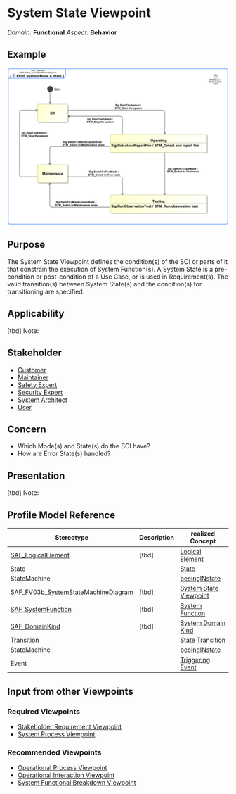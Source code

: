 # System State Viewpoint
*Domain:* **Functional** *Aspect:* **Behavior**
## Example
![FFDS System Mode & State](../diagrams/FFDS-System-Mode-&-State.svg)
## Purpose
The System State Viewpoint defines the condition(s) of the SOI or parts of it that constrain the execution of System Function(s). A System State is a pre-condition or post-condition of a Use Case, or is used in Requirement(s). The valid transition(s) between System State(s) and the condition(s) for transitioning are specified.
## Applicability
[tbd]
Note:
## Stakeholder
* [Customer](../stakeholders.md#Customer)
* [Maintainer](../stakeholders.md#Maintainer)
* [Safety Expert](../stakeholders.md#Safety-Expert)
* [Security Expert](../stakeholders.md#Security-Expert)
* [System Architect](../stakeholders.md#System-Architect)
* [User](../stakeholders.md#User)
## Concern
* Which Mode(s) and State(s) do the SOI have?
* How are Error State(s) handled?
## Presentation
[tbd]
Note:

## Profile Model Reference
|Stereotype | Description|realized Concept
|---|---|---|
|[SAF_LogicalElement](stereotypes.md#SAF_LogicalElement)|[tbd]|[Logical Element](concepts.md#Logical-Element)|
|State||[State](concepts.md#State)|
|StateMachine||[beeingINstate](concepts.md#beeingINstate)|
|[SAF_FV03b_SystemStateMachineDiagram](stereotypes.md#SAF_FV03b_SystemStateMachineDiagram)|[tbd]|[System State Viewpoint](concepts.md#System-State-Viewpoint)|
|[SAF_SystemFunction](stereotypes.md#SAF_SystemFunction)|[tbd]|[System Function](concepts.md#System-Function)|
|[SAF_DomainKind](stereotypes.md#SAF_DomainKind)|[tbd]|[System Domain Kind](concepts.md#System-Domain-Kind)|
|Transition||[State Transition](concepts.md#State-Transition)|
|StateMachine||[beeingINstate](concepts.md#beeingINstate)|
|Event||[Triggering Event](concepts.md#Triggering-Event)|
## Input from other Viewpoints
### Required Viewpoints
* [Stakeholder Requirement Viewpoint](Stakeholder-Requirement-Viewpoint.md)
* [System Process Viewpoint](System-Process-Viewpoint.md)
### Recommended Viewpoints
* [Operational Process Viewpoint](Operational-Process-Viewpoint.md)
* [Operational Interaction Viewpoint](Operational-Interaction-Viewpoint.md)
* [System Functional Breakdown Viewpoint](System-Functional-Breakdown-Viewpoint.md)

